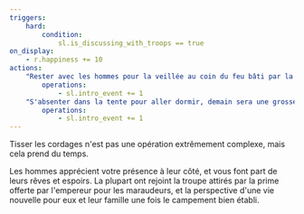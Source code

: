 ```yaml
---
triggers:
    hard:
        condition:
            sl.is_discussing_with_troops == true
on_display:
    - r.happiness += 10
actions:
    "Rester avec les hommes pour la veillée au coin du feu bâti par la seconde équipe":
        operations:
            - sl.intro_event += 1
    "S'absenter dans la tente pour aller dormir, demain sera une grosse journée":
        operations:
            - sl.intro_event += 1
---
```


Tisser les cordages n'est pas une opération extrêmement complexe, mais cela prend du temps.

Les hommes apprécient votre présence à leur côté, et vous font part de leurs rêves et espoirs.
La plupart ont rejoint la troupe attirés par la prime offerte par l'empereur pour les maraudeurs, et la perspective d'une vie nouvelle pour eux et leur famille une fois le campement bien établi.
